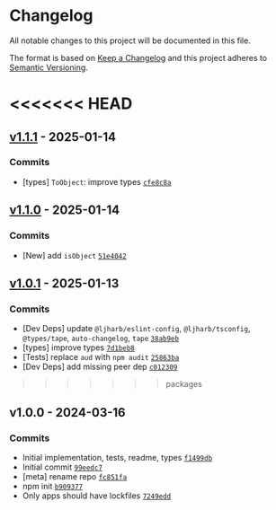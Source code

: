 # Changelog

All notable changes to this project will be documented in this file.

The format is based on [Keep a Changelog](https://keepachangelog.com/en/1.0.0/)
and this project adheres to [Semantic Versioning](https://semver.org/spec/v2.0.0.html).

<<<<<<< HEAD
=======
## [v1.1.1](https://github.com/ljharb/es-object-atoms/compare/v1.1.0...v1.1.1) - 2025-01-14

### Commits

- [types] `ToObject`: improve types [`cfe8c8a`](https://github.com/ljharb/es-object-atoms/commit/cfe8c8a105c44820cb22e26f62d12ef0ad9715c8)

## [v1.1.0](https://github.com/ljharb/es-object-atoms/compare/v1.0.1...v1.1.0) - 2025-01-14

### Commits

- [New] add `isObject` [`51e4042`](https://github.com/ljharb/es-object-atoms/commit/51e4042df722eb3165f40dc5f4bf33d0197ecb07)

## [v1.0.1](https://github.com/ljharb/es-object-atoms/compare/v1.0.0...v1.0.1) - 2025-01-13

### Commits

- [Dev Deps] update `@ljharb/eslint-config`, `@ljharb/tsconfig`, `@types/tape`, `auto-changelog`, `tape` [`38ab9eb`](https://github.com/ljharb/es-object-atoms/commit/38ab9eb00b62c2f4668644f5e513d9b414ebd595)
- [types] improve types [`7d1beb8`](https://github.com/ljharb/es-object-atoms/commit/7d1beb887958b78b6a728a210a1c8370ab7e2aa1)
- [Tests] replace `aud` with `npm audit` [`25863ba`](https://github.com/ljharb/es-object-atoms/commit/25863baf99178f1d1ad33d1120498db28631907e)
- [Dev Deps] add missing peer dep [`c012309`](https://github.com/ljharb/es-object-atoms/commit/c0123091287e6132d6f4240496340c427433df28)

>>>>>>> packages
## v1.0.0 - 2024-03-16

### Commits

- Initial implementation, tests, readme, types [`f1499db`](https://github.com/ljharb/es-object-atoms/commit/f1499db7d3e1741e64979c61d645ab3137705e82)
- Initial commit [`99eedc7`](https://github.com/ljharb/es-object-atoms/commit/99eedc7b5fde38a50a28d3c8b724706e3e4c5f6a)
- [meta] rename repo [`fc851fa`](https://github.com/ljharb/es-object-atoms/commit/fc851fa70616d2d182aaf0bd02c2ed7084dea8fa)
- npm init [`b909377`](https://github.com/ljharb/es-object-atoms/commit/b909377c50049bd0ec575562d20b0f9ebae8947f)
- Only apps should have lockfiles [`7249edd`](https://github.com/ljharb/es-object-atoms/commit/7249edd2178c1b9ddfc66ffcc6d07fdf0d28efc1)
